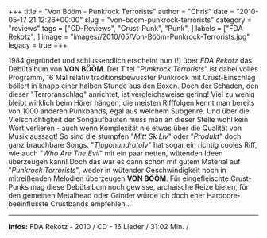 +++
title = "Von Bööm - Punkrock Terrorists"
author = "Chris"
date = "2010-05-17 21:12:26+00:00"
slug = "von-boom-punkrock-terrorists"
category = "reviews"
tags = ["CD-Reviews", "Crust-Punk", "Punk", ]
labels = ["FDA Rekotz", ]
image = "images//2010/05/Von-Bööm-Punkrock-Terrorists.jpg"
legacy = true
+++

1984 gegründet und schlussendlich erscheint nun (!) über _FDA Rekotz_ das Debütalbum von **VON BÖÖM**. Der Titel "_Punkrock Terrorists_" ist dabei volles Programm, 16 Mal relativ traditionsbewusster Punkrock mit Crust-Einschlag böllert in knapp einer halben Stunde aus den Boxen. Doch der Schaden, den dieser "Terroranschlag" anrichtet, ist vergleichsweise gering! Viel zu wenig bleibt wirklich beim Hörer hängen, die meisten Rifffolgen kennt man bereits von 1000 anderen Punkbands, egal aus welchem Subgenre. Und über die Vielschichtigkeit der Songaufbauten muss man an dieser Stelle wohl kein Wort verlieren - auch wenn Komplexität nie etwas über die Qualität von Musik aussagt! So sind die stumpfen "_Mitt Sk Liv_" oder "_Produkt_" doch ganz brauchbare Songs. "_Tjugohundratolv_" hat sogar ein richtig cooles Riff, wie auch "_Who Are The Evil_" mit ein paar netten, wütenden Ideen überzeugen kann!
Doch das war es dann schon mit gutem Material auf "_Punkrock Terrorists_", weder in wütender Geschwindigkeit noch in mitreißenden Melodien überzeugen **VON BÖÖM**. Für eingefleischte Crust-Punks mag diese Debütalbum noch gewisse, archaische Reize bieten, für den gemeinen Metalhead oder Grinder würde ich doch eher Hardcore-beeinflusste Crustbands empfehlen...





---
**Infos:**
FDA Rekotz - 2010 / 
CD - 16 Lieder / 31:02 Min. / 
